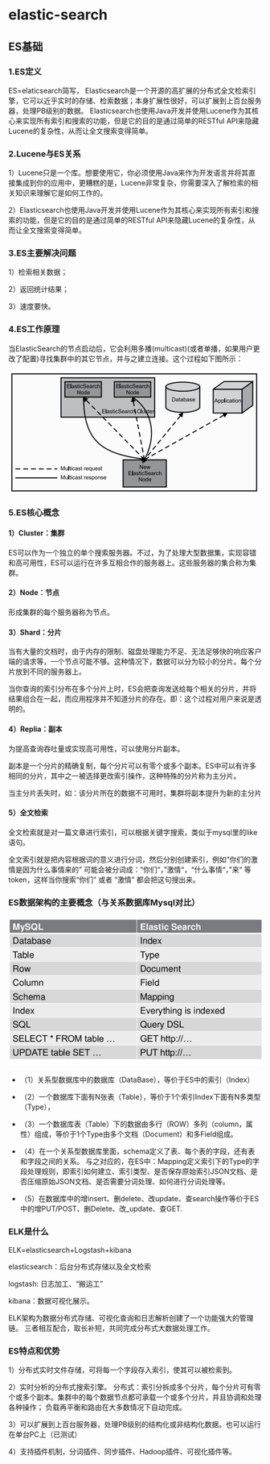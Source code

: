 # elastic-search

## ES基础

### 1.ES定义
ES=elaticsearch简写， Elasticsearch是一个开源的高扩展的分布式全文检索引擎，它可以近乎实时的存储、检索数据；本身扩展性很好，可以扩展到上百台服务器，处理PB级别的数据。 
Elasticsearch也使用Java开发并使用Lucene作为其核心来实现所有索引和搜索的功能，但是它的目的是通过简单的RESTful API来隐藏Lucene的复杂性，从而让全文搜索变得简单。

### 2.Lucene与ES关系
1）Lucene只是一个库。想要使用它，你必须使用Java来作为开发语言并将其直接集成到你的应用中，更糟糕的是，Lucene非常复杂，你需要深入了解检索的相关知识来理解它是如何工作的。

2）Elasticsearch也使用Java开发并使用Lucene作为其核心来实现所有索引和搜索的功能，但是它的目的是通过简单的RESTful API来隐藏Lucene的复杂性，从而让全文搜索变得简单。


### 3.ES主要解决问题
1）检索相关数据； 

2）返回统计结果； 

3）速度要快。


### 4.ES工作原理
当ElasticSearch的节点启动后，它会利用多播(multicast)(或者单播，如果用户更改了配置)寻找集群中的其它节点，并与之建立连接。这个过程如下图所示： 

![](ES_pic/871aebe7.png)

### 5.ES核心概念

#### 1）Cluster：集群

ES可以作为一个独立的单个搜索服务器。不过，为了处理大型数据集，实现容错和高可用性，ES可以运行在许多互相合作的服务器上。这些服务器的集合称为集群。

#### 2）Node：节点

形成集群的每个服务器称为节点。

#### 3）Shard：分片

当有大量的文档时，由于内存的限制、磁盘处理能力不足、无法足够快的响应客户端的请求等，一个节点可能不够。这种情况下，数据可以分为较小的分片。每个分片放到不同的服务器上。 

当你查询的索引分布在多个分片上时，ES会把查询发送给每个相关的分片，并将结果组合在一起，而应用程序并不知道分片的存在。即：这个过程对用户来说是透明的。

#### 4）Replia：副本
为提高查询吞吐量或实现高可用性，可以使用分片副本。 

副本是一个分片的精确复制，每个分片可以有零个或多个副本。ES中可以有许多相同的分片，其中之一被选择更改索引操作，这种特殊的分片称为主分片。 

当主分片丢失时，如：该分片所在的数据不可用时，集群将副本提升为新的主分片

#### 5）全文检索

全文检索就是对一篇文章进行索引，可以根据关键字搜索，类似于mysql里的like语句。 

全文索引就是把内容根据词的意义进行分词，然后分别创建索引，例如”你们的激情是因为什么事情来的” 可能会被分词成：“你们“，”激情“，“什么事情“，”来“ 等token，这样当你搜索“你们” 或者 “激情” 都会把这句搜出来。


### ES数据架构的主要概念（与关系数据库Mysql对比）

![](ES_pic/18f3c549.png)

* （1）关系型数据库中的数据库（DataBase），等价于ES中的索引（Index） 

* （2）一个数据库下面有N张表（Table），等价于1个索引Index下面有N多类型（Type）， 

* （3）一个数据库表（Table）下的数据由多行（ROW）多列（column，属性）组成，等价于1个Type由多个文档（Document）和多Field组成。 

* （4）在一个关系型数据库里面，schema定义了表、每个表的字段，还有表和字段之间的关系。 与之对应的，在ES中：Mapping定义索引下的Type的字段处理规则，即索引如何建立、索引类型、是否保存原始索引JSON文档、是否压缩原始JSON文档、是否需要分词处理、如何进行分词处理等。 

* （5）在数据库中的增insert、删delete、改update、查search操作等价于ES中的增PUT/POST、删Delete、改_update、查GET.


### ELK是什么

ELK=elasticsearch+Logstash+kibana 

elasticsearch：后台分布式存储以及全文检索 

logstash: 日志加工、“搬运工” 

kibana：数据可视化展示。 

ELK架构为数据分布式存储、可视化查询和日志解析创建了一个功能强大的管理链。 三者相互配合，取长补短，共同完成分布式大数据处理工作。

### ES特点和优势

1）分布式实时文件存储，可将每一个字段存入索引，使其可以被检索到。 

2）实时分析的分布式搜索引擎。 
分布式：索引分拆成多个分片，每个分片可有零个或多个副本。集群中的每个数据节点都可承载一个或多个分片，并且协调和处理各种操作； 
负载再平衡和路由在大多数情况下自动完成。 

3）可以扩展到上百台服务器，处理PB级别的结构化或非结构化数据。也可以运行在单台PC上（已测试） 

4）支持插件机制，分词插件、同步插件、Hadoop插件、可视化插件等。






